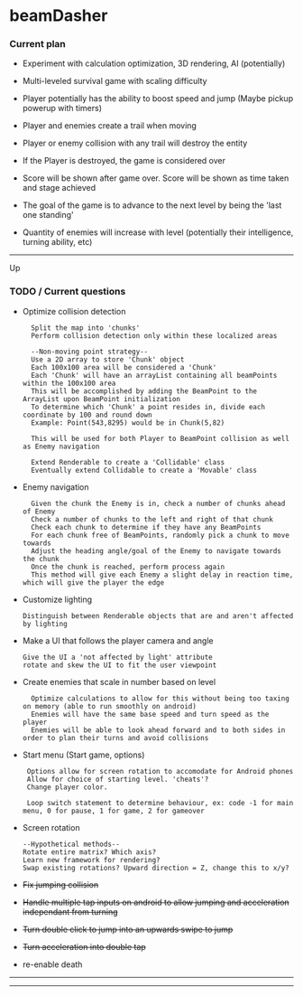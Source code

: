 # beamDasher

### Current plan

* Experiment with calculation optimization, 3D rendering, AI (potentially)
* Multi-leveled survival game with scaling difficulty

* Player potentially has the ability to boost speed and jump (Maybe pickup powerup with timers)
* Player and enemies create a trail when moving
* Player or enemy collision with any trail will destroy the entity
* If the Player is destroyed, the game is considered over
* Score will be shown after game over. Score will be shown as time taken and stage achieved
* The goal of the game is to advance to the next level by being the 'last one standing'
* Quantity of enemies will increase with level (potentially their intelligence, turning ability, etc)



<hr>

Up
### TODO / Current questions
 
* Optimize collision detection

        Split the map into 'chunks' 
        Perform collision detection only within these localized areas
        
        --Non-moving point strategy--
        Use a 2D array to store 'Chunk' object
        Each 100x100 area will be considered a 'Chunk'
        Each 'Chunk' will have an arrayList containing all beamPoints within the 100x100 area
        This will be accomplished by adding the BeamPoint to the ArrayList upon BeamPoint initialization
        To determine which 'Chunk' a point resides in, divide each coordinate by 100 and round down
        Example: Point(543,8295) would be in Chunk(5,82)
        
        This will be used for both Player to BeamPoint collision as well as Enemy navigation 
        
        Extend Renderable to create a 'Collidable' class
        Eventually extend Collidable to create a 'Movable' class
        
* Enemy navigation
        
        Given the chunk the Enemy is in, check a number of chunks ahead of Enemy
        Check a number of chunks to the left and right of that chunk
        Check each chunk to determine if they have any BeamPoints
        For each chunk free of BeamPoints, randomly pick a chunk to move towards
        Adjust the heading angle/goal of the Enemy to navigate towards the chunk
        Once the chunk is reached, perform process again
        This method will give each Enemy a slight delay in reaction time, which will give the player the edge
        
* Customize lighting

      Distinguish between Renderable objects that are and aren't affected by lighting
 
* Make a UI that follows the player camera and angle
      
      Give the UI a 'not affected by light' attribute 
      rotate and skew the UI to fit the user viewpoint
      
* Create enemies that scale in number based on level
        
        Optimize calculations to allow for this without being too taxing on memory (able to run smoothly on android)
        Enemies will have the same base speed and turn speed as the player
        Enemies will be able to look ahead forward and to both sides in order to plan their turns and avoid collisions
        
        
* Start menu (Start game, options)

       Options allow for screen rotation to accomodate for Android phones
       Allow for choice of starting level. 'cheats'?
       Change player color.
       
       Loop switch statement to determine behaviour, ex: code -1 for main menu, 0 for pause, 1 for game, 2 for gameover
       
 * Screen rotation
 
       --Hypothetical methods--
       Rotate entire matrix? Which axis?
       Learn new framework for rendering?
       Swap existing rotations? Upward direction = Z, change this to x/y?
       
 * <del> Fix jumping collision </del>
 * <del> Handle multiple tap inputs on android to allow jumping and acceleration independant from turning  </del>
 * <del> <del> Turn double click to jump into an upwards swipe to jump </del>
 * <del> Turn acceleration into double tap </del>
 
 
 

 
 * re-enable death
<hr>


<hr>
